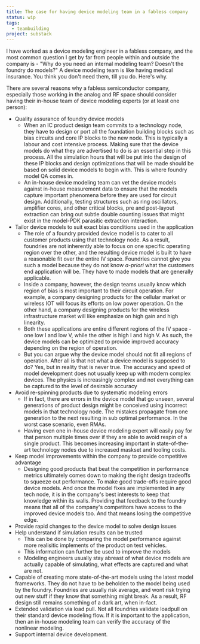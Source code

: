 ```yaml
---
title: The case for having device modeling team in a fabless company
status: wip
tags:
  - teambuilding
project: substack
---
```

I have worked as a device modeling engineer in a fabless company, and the most common question I get by far from people within and outside the company is - "Why do you need an internal modeling team? Doesn't the foundry do models?" A device modeling team is like having medical insurance. You think you don't need them, till you do. Here's why.

There are several reasons why a fabless semiconductor company, especially those working in the analog and RF space should consider having their in-house team of device modeling experts (or at least one person):

- Quality assurance of foundry device models
	- When an IC product design team commits to a technology node, they have to design or port all the foundation building blocks such as bias circuits and core IP blocks to the new node. This is typically a labour and cost intensive process. Making sure that the device models do what they are advertised to do is an essential step in this process. All the simulation hours that will be put into the design of these IP blocks and design optimizations that will be made should be based on solid device models to begin with. This is where foundry model QA comes in.
	- An in-house device modeling team can vet the device models against in-house measurement data to ensure that the models capture important phenomena before they are used for circuit design. Additionally, testing structures such as ring oscillators, amplifier cores, and other critical blocks, pre and post-layout extraction can bring out subtle double counting issues that might exist in the model-PDK parasitic extraction interaction.
- Tailor device models to suit exact bias conditions used in the application
	- The role of a foundry provided device model is to cater to all customer products using that technology node. As a result, foundries are not inherently able to focus on one specific operating region over the other, and the resulting device model is built to have a reasonable fit over the entire IV space. Foundries cannot give you such a model because they do not know *a-priori* what the customers end application will be. They have to made models that are generally applicable.
	- Inside a company, however, the design teams usually know which region of bias is most important to their circuit operation. For example, a company designing products for the cellular market or wireless IOT will focus its efforts on low power operation. On the other hand, a company designing products for the wireless infrastructure market will like emphasize on high gain and high linearity.
	- Both these applications are entire different regions of the IV space - one low I and low V, while the other is high I and high V. As such, the device models can be optimized to provide improved accuracy depending on the region of operation.
	- But you can argue why the device model should not fit all regions of operation. After all is that not what a device model is supposed to do? Yes, but in reality that is never true. The accuracy and speed of model development does not usually keep up with modern complex devices. The physics is increasingly complex and not everything can be captured to the level of desirable accuracy
- Avoid re-spinning products due to systematic modeling errors
	- If in fact, there are errors in the device model that go unseen, several generations of product design might be conceived using incorrect models in that technology node. The mistakes propagate from one generation to the next resulting in sub optimal performance. In the worst case scenario, even RMAs.
	- Having even one in-house device modeling expert will easily pay for that person multiple times over if they are able to avoid respin of a single product. This becomes increasing important in state-of-the-art technology nodes due to increased maskset and tooling costs.
- Keep model improvements within the company to provide competitive advantage
	- Designing good products that beat the competition in performance metrics ultimately comes down to making the right design tradeoffs to squeeze out performance. To make good trade-offs require good device models. And once the model fixes are implemented in any tech node, it is in the company's best interests to keep that knowledge within its walls. Providing that feedback to the foundry means that all of the company's competitors have access to the improved device models too. And that means losing the competitive edge.
- Provide rapid changes to the device model to solve design issues
- Help understand if simulation results can be trusted
	- This can be done by comparing the model performance against more realisitic implements of the product on test vehicles.
	- This information can further be used to improve the models
	- Modeling engineers usually stay abreast of what device models are actually capable of simulating, what effects are captured and what are not.
- Capable of creating more state-of-the-art models using the latest model frameworks. They do not have to be beholden to the model being used by the foundry. Foundries are usually risk average, and wont risk trying out new stuff if they know that something might break. As a result, RF design still remains something of a dark art, when in-fact.
- Extended validation via load pull. Not all foundries validate loadpull on their standard device modeling flow. If it is important to the application, then an in-house modeling team can verify the accuracy of the nonlinear modeling.
- Support internal device development.
